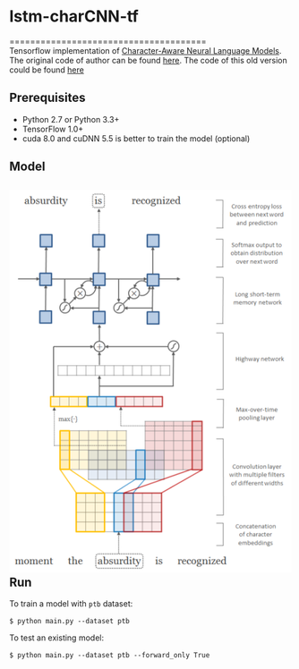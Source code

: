 # lstm-charCNN-tf
======================================  
Tensorflow implementation of [Character-Aware Neural Language Models](http://arxiv.org/abs/1508.06615). The original code of author can be found [here](https://github.com/yoonkim/lstm-char-cnn). The code of this old version could be found [here](https://github.com/carpedm20/lstm-char-cnn-tensorflow)

Prerequisites
-------------

- Python 2.7 or Python 3.3+
- TensorFlow 1.0+
- cuda 8.0 and cuDNN 5.5 is better to train the model (optional)

Model  
------------  
![model.png](./assert/model.png)  
Run  
-----  

To train a model with `ptb` dataset:

    $ python main.py --dataset ptb

To test an existing model:

    $ python main.py --dataset ptb --forward_only True
